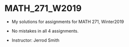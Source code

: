 # MATH_271_W2019
* My solutions for assignments for MATH 271, Winter2019</br>
* No mistakes in all 4 assignments.</br>

* Instructor: Jerrod Smith
